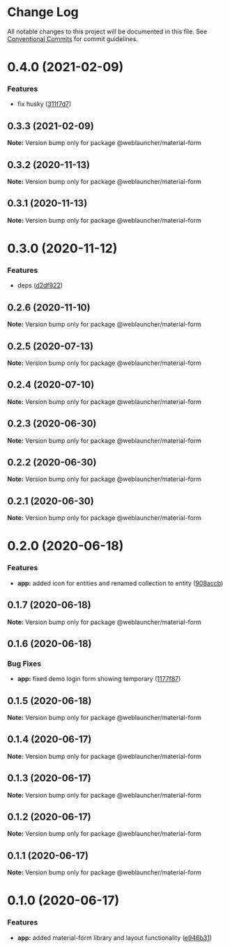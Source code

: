 # Change Log

All notable changes to this project will be documented in this file.
See [Conventional Commits](https://conventionalcommits.org) for commit guidelines.

# 0.4.0 (2021-02-09)


### Features

* fix husky ([311f7d7](https://github.com/WebLauncher/angular-material-administration/commit/311f7d7175571bcb226446b3d811d77728d56235))





## 0.3.3 (2021-02-09)

**Note:** Version bump only for package @weblauncher/material-form





## 0.3.2 (2020-11-13)

**Note:** Version bump only for package @weblauncher/material-form





## 0.3.1 (2020-11-13)

**Note:** Version bump only for package @weblauncher/material-form





# 0.3.0 (2020-11-12)


### Features

* deps ([d2df922](https://github.com/WebLauncher/angular-material-administration/commit/d2df9222c1b471c7b91beed18687afe40a0e6178))






## 0.2.6 (2020-11-10)

**Note:** Version bump only for package @weblauncher/material-form





## 0.2.5 (2020-07-13)

**Note:** Version bump only for package @weblauncher/material-form





## 0.2.4 (2020-07-10)

**Note:** Version bump only for package @weblauncher/material-form





## 0.2.3 (2020-06-30)

**Note:** Version bump only for package @weblauncher/material-form





## 0.2.2 (2020-06-30)

**Note:** Version bump only for package @weblauncher/material-form





## 0.2.1 (2020-06-30)

**Note:** Version bump only for package @weblauncher/material-form





# 0.2.0 (2020-06-18)


### Features

* **app:** added icon for entities and renamed collection to entity ([908accb](https://github.com/WebLauncher/angular-material-administration/commit/908accb1861baf807b026274737ac010c8da86ce))





## 0.1.7 (2020-06-18)

**Note:** Version bump only for package @weblauncher/material-form





## 0.1.6 (2020-06-18)


### Bug Fixes

* **app:** fixed demo login form showing temporary ([1177f87](https://github.com/WebLauncher/angular-material-administration/commit/1177f87971fa8b13dfaab82f3ea6d62489b39d70))





## 0.1.5 (2020-06-18)

**Note:** Version bump only for package @weblauncher/material-form





## 0.1.4 (2020-06-17)

**Note:** Version bump only for package @weblauncher/material-form





## 0.1.3 (2020-06-17)

**Note:** Version bump only for package @weblauncher/material-form





## 0.1.2 (2020-06-17)

**Note:** Version bump only for package @weblauncher/material-form





## 0.1.1 (2020-06-17)

**Note:** Version bump only for package @weblauncher/material-form





# 0.1.0 (2020-06-17)


### Features

* **app:** added material-form library and layout functionality ([e946b31](https://github.com/WebLauncher/angular-material-administration/commit/e946b3196ea9e10a1c2b99093a456699fd379602))
